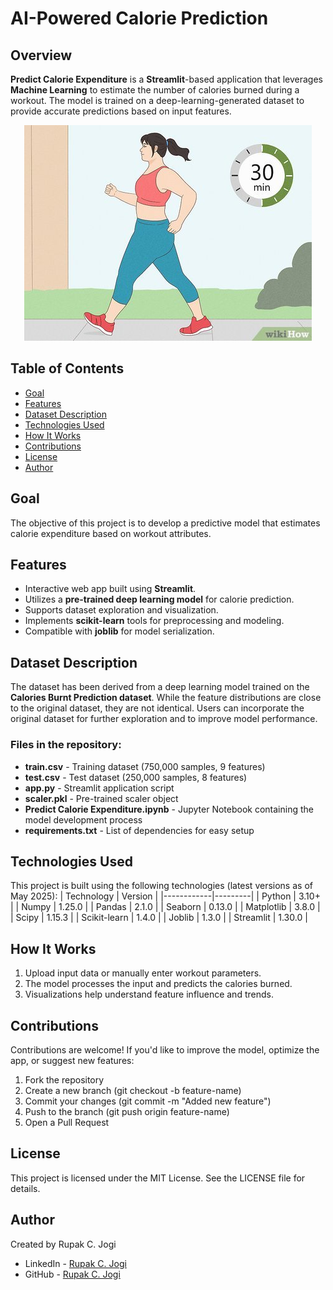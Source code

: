 # AI-Powered Calorie Prediction

## Overview
**Predict Calorie Expenditure** is a **Streamlit**-based application that leverages **Machine Learning** to estimate the number of calories burned during a workout. The model is trained on a deep-learning-generated dataset to provide accurate predictions based on input features.

<p align="center">
    <img src="https://github.com/RCJ360/AI-Powered-Calorie-Prediction/blob/main/calories%20burn.jpg" alt="Calories Burn Image">
</p>

## Table of Contents
- [Goal](#goal)
- [Features](#features)
- [Dataset Description](#dataset-description)
- [Technologies Used](#technologies-used)
- [How It Works](#how-it-works)
- [Contributions](#contributions)
- [License](#license)
- [Author](#author)

## Goal
The objective of this project is to develop a predictive model that estimates calorie expenditure based on workout attributes.

## Features
- Interactive web app built using **Streamlit**.
- Utilizes a **pre-trained deep learning model** for calorie prediction.
- Supports dataset exploration and visualization.
- Implements **scikit-learn** tools for preprocessing and modeling.
- Compatible with **joblib** for model serialization.

## Dataset Description
The dataset has been derived from a deep learning model trained on the **Calories Burnt Prediction dataset**. While the feature distributions are close to the original dataset, they are not identical. Users can incorporate the original dataset for further exploration and to improve model performance.

### Files in the repository:
- **train.csv** - Training dataset (750,000 samples, 9 features)
- **test.csv** - Test dataset (250,000 samples, 8 features)
- **app.py** - Streamlit application script
- **scaler.pkl** - Pre-trained scaler object
- **Predict Calorie Expenditure.ipynb** - Jupyter Notebook containing the model development process
- **requirements.txt** - List of dependencies for easy setup

## Technologies Used
This project is built using the following technologies (latest versions as of May 2025):
| Technology | Version |
|------------|---------|
| Python | 3.10+ |
| Numpy | 1.25.0 |
| Pandas | 2.1.0 |
| Seaborn | 0.13.0 |
| Matplotlib | 3.8.0 |
| Scipy | 1.15.3 |
| Scikit-learn | 1.4.0 |
| Joblib | 1.3.0 |
| Streamlit | 1.30.0 |

## How It Works
1. Upload input data or manually enter workout parameters.
2. The model processes the input and predicts the calories burned.
3. Visualizations help understand feature influence and trends.

## Contributions
Contributions are welcome! If you'd like to improve the model, optimize the app, or suggest new features:

1. Fork the repository
2. Create a new branch (git checkout -b feature-name)
3. Commit your changes (git commit -m "Added new feature")
4. Push to the branch (git push origin feature-name)
5. Open a Pull Request

## License
This project is licensed under the MIT License. See the LICENSE file for details.

## Author
Created by Rupak C. Jogi
- LinkedIn - [Rupak C. Jogi](https://www.linkedin.com/in/rupak-jogi-py-aiml/)
- GitHub - [Rupak C. Jogi](https://github.com/RCJ360)



